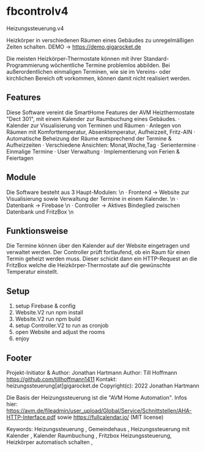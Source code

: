 # fbcontrolv4
Heizungssteuerung.v4

Heizkörper in verschiedenen Räumen eines Gebäudes zu unregelmäßigen Zeiten schalten. 
DEMO -> https://demo.gigarocket.de

Die meisten Heizkörper-Thermostate können mit ihrer Standard-Programmierung wöchentliche Termine problemlos abbilden. Bei außerordentlichen einmaligen Terminen, wie sie im Vereins- oder kirchlichen Bereich oft vorkommen, können damit nicht realisiert werden. 
## Features
Diese Software vereint die SmartHome Features der AVM Heizthermostate "Dect 301", mit einem Kalender zur Raumbuchung eines Gebäudes. 
· Kalender zur Visualisierung von Terminen und Räumen
· Anlegen von Räumen mit Komforttemperatur, Absenktemperatur, Aufheizzeit, Fritz-AIN
· Automatische Beheizung der Räume entsprechend der Termine & Aufheizzeiten
· Verschiedene Ansichten: Monat,Woche,Tag
· Serientermine
· Einmalige Termine
· User Verwaltung
· Implementierung von Ferien & Feiertagen



## Module
Die Software besteht aus 3 Haupt-Modulen: \n
· Frontend -> Website zur Visualisierung sowie Verwaltung der Termine in einem Kalender. \n
· Datenbank -> Firebase \n
· Controller -> Aktives Bindeglied zwischen Datenbank und FritzBox \n

## Funktionsweise
Die Termine können über den Kalender auf der Website eingetragen und verwaltet werden.
Der Controller prüft fortlaufend, ob ein Raum für einen Termin geheizt werden muss. 
Dieser schickt dann ein HTTP-Request an die FritzBox welche die Heizkörper-Thermostate auf die gewünschte Temperatur einstellt.

## Setup
1. setup Firebase & config
2. Website.V2 run npm install 
3. Website.V2 run npm build
4. setup Controller.V2 to run as cronjob
5. open Website and adjust the rooms
6. enjoy



## Footer
Projekt-Initiator & Author: Jonathan Hartmann 
Author: Till Hoffmann https://github.com/tillhoffmann1411 
Kontakt: heizungssteuerung[at]gigarocket.de 
Copyright(c): 2022 Jonathan Hartmann

Die Basis der Heizungssteuerung ist die "AVM Home Automation". Infos hier: https://avm.de/fileadmin/user_upload/Global/Service/Schnittstellen/AHA-HTTP-Interface.pdf
sowie 
https://fullcalendar.io/  (MIT license)

Keywords:
Heizungssteuerung , Gemeindehaus , Heizungssteuerung mit Kalender , Kalender Raumbuchung , Fritzbox Heizungssteuerung, Heizkörper automatisch schalten , 
